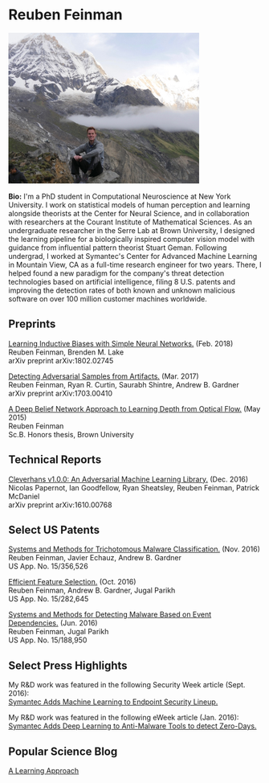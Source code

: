 # Reuben Feinman

<img src="https://github.com/rfeinman/rfeinman.github.io/blob/master/images/avatar.jpeg" width="380" height="300">

**Bio:** I'm a PhD student in Computational Neuroscience at New York University.
I work on statistical models of human perception and learning alongside theorists at the Center for Neural Science,
and in collaboration with researchers at the Courant Institute of Mathematical Sciences.
As an undergraduate researcher in the Serre Lab at Brown University, I designed the
learning pipeline for a biologically inspired computer vision model with guidance from influential pattern theorist Stuart Geman.
Following undergrad, I worked at Symantec's Center for Advanced Machine Learning in Mountain View, CA
as a full-time research engineer for two years.
There, I helped found a new paradigm for the company's threat detection technologies
based on artificial intelligence, filing 8 U.S. patents and improving the detection rates of
both known and unknown malicious software on over 100 million customer machines worldwide.


## Preprints

[Learning Inductive Biases with Simple Neural Networks.](https://arxiv.org/pdf/1802.02745.pdf)
(Feb. 2018)<br/>
Reuben Feinman, Brenden M. Lake<br/>
arXiv preprint arXiv:1802.02745<br/>

[Detecting Adversarial Samples from Artifacts.](https://arxiv.org/pdf/1703.00410.pdf)
(Mar. 2017)<br/>
Reuben Feinman, Ryan R. Curtin, Saurabh Shintre, Andrew B. Gardner<br/>
arXiv preprint arXiv:1703.00410<br/>

[A Deep Belief Network Approach to Learning Depth from Optical Flow.](https://github.com/rfeinman/rfeinman.github.io/blob/master/files/ReubenFeinmanThesis.pdf)
(May 2015)<br/>
Reuben Feinman<br/>
Sc.B. Honors thesis, Brown University<br/>

## Technical Reports

[Cleverhans v1.0.0: An Adversarial Machine Learning Library.](https://arxiv.org/pdf/1610.00768v3.pdf)
(Dec. 2016)<br/>
Nicolas Papernot, Ian Goodfellow, Ryan Sheatsley, Reuben Feinman, Patrick McDaniel<br/>
arXiv preprint arXiv:1610.00768<br/>

## Select US Patents

[Systems and Methods for Trichotomous Malware Classification.](https://scholar.google.com/citations?view_op=view_citation&hl=en&user=qOC97ysAAAAJ&imq=Reuben+Feinman&citation_for_view=qOC97ysAAAAJ:2osOgNQ5qMEC)
(Nov. 2016)<br/>
Reuben Feinman, Javier Echauz, Andrew B. Gardner<br/>
US App. No. 15/356,526<br/>

[Efficient Feature Selection.](https://scholar.google.com/citations?view_op=view_citation&hl=en&user=qOC97ysAAAAJ&imq=Reuben+Feinman&citation_for_view=qOC97ysAAAAJ:9yKSN-GCB0IC)
(Oct. 2016)<br/>
Reuben Feinman, Andrew B. Gardner, Jugal Parikh<br/>
US App. No. 15/282,645<br/>

[Systems and Methods for Detecting Malware Based on Event Dependencies.](https://scholar.google.com/citations?view_op=view_citation&hl=en&user=qOC97ysAAAAJ&imq=Reuben+Feinman&citation_for_view=qOC97ysAAAAJ:d1gkVwhDpl0C)
(Jun. 2016)<br/>
Reuben Feinman, Jugal Parikh<br/>
US App. No. 15/188,950<br/>

## Select Press Highlights

My R&D work was featured in the following Security Week article (Sept. 2016):<br/>
[Symantec Adds Machine Learning to Endpoint Security Lineup.](http://www.securityweek.com/symantec-adds-machine-learning-endpoint-security-lineup)


My R&D work was featured in the following eWeek article (Jan. 2016):<br/>
[Symantec Adds Deep Learning to Anti-Malware Tools to detect Zero-Days.](http://www.eweek.com/security/symantec-adds-deep-learning-to-anti-malware-tools-to-detect-zero-days)


## Popular Science Blog

[A Learning Approach](http://www.alearningapproach.com)

